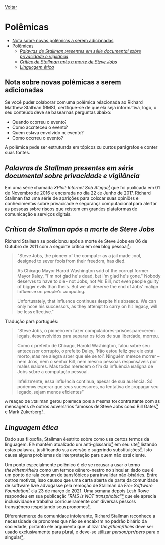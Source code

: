 [Voltar](intro.md)

Polêmicas
====
- [Nota sobre novas polêmicas a serem adicionadas](#nota-sobre-novas-polemicas)
- [Polêmicas](#polêmicas)
  - [*Palavras de Stallman presentes em série documental sobre privacidade e vigilância <a name="stallman-e-privacidade"></a>*](#palavras-de-stallman-presentes-em-série-documental-sobre-privacidade-e-vigilância-)
  - [*Crítica de Stallman após a morte de Steve Jobs <a name="morte-de-steve-jobs"></a>*](#crítica-de-stallman-após-a-morte-de-steve-jobs-)
  - [*Linguagem ética <a name="linguagem-etica"></a>*](#linguagem-ética-)

## Nota sobre novas polêmicas a serem adicionadas <a name="nota-sobre-novas-polemicas"></a>
Se você puder colaborar com uma polêmica relacionada ao Richard Matthew Stallman (RMS), certifique-se de que ela seja informativa, logo, o seu conteúdo deve se basear nas perguntas abaixo:
* Quando ocorreu o evento?
* Como aconteceu o evento?
* Quem estava envolvido no evento?
* Como ocorreu o evento?

A polêmica pode ser estruturada em tópicos ou curtos parágrafos e conter suas fontes.

## *Palavras de Stallman presentes em série documental sobre privacidade e vigilância <a name="stallman-e-privacidade"></a>*

Em uma série chamada *XPloit: Internet Sob Ataque*[¹] que foi publicada em 01 de Novembro de 2016 e encerrada no dia 22 de Junho de 2017. Richard Stallman faz uma série de aparições para colocar suas opiniões e conhecimentos sobre privacidade e segurança computacional para alertar as pessoas sobre riscos que existem em grandes plataformas de comunicação e serviços digitais.

## *Crítica de Stallman após a morte de Steve Jobs <a name="morte-de-steve-jobs"></a>*

Richard Stallman se posicionou após a morte de Steve Jobs em 06 de Outubro de 2011 com a seguinte crítica em seu blog pessoal[²]:

>"Steve Jobs, the pioneer of the computer as a jail made cool, designed to sever fools from their freedom, has died.
>
>As Chicago Mayor Harold Washington said of the corrupt former Mayor Daley, "I'm not glad he's dead, but I'm glad he's gone." Nobody deserves to have to die - not Jobs, not Mr. Bill, not even people guilty of bigger evils than theirs. But we all deserve the end of Jobs' malign influence on people's computing.
>
>Unfortunately, that influence continues despite his absence. We can only hope his successors, as they attempt to carry on his legacy, will be less effective."

Tradução para português:
>“Steve Jobs, o pioneiro em fazer computadores-prisões parecerem legais, desenvolvidos para separar os tolos de sua liberdade, morreu.
>
>Como o prefeito de Chicago, Harold Washington, falou sobre seu antecessor  corrupto, o prefeito Daley, ‘Não estou feliz que ele está morto, mas me alegra saber que ele se foi’. Ninguém merece morrer – nem Jobs, nem o senhor Bill, nem mesmo pessoas responsáveis por males maiores. Mas todos merecem o fim da influência maligna de Jobs sobre a computação pessoal.
>
>Infelizmente, essa influência continua, apesar de sua ausência. Só podemos esperar que seus sucessores, na tentativa de propagar seu legado, sejam menos eficientes”

A reação de Stallman gerou polêmica pois a mesma foi contrastante com as mensagens de outros adversários famosos de Steve Jobs como Bill Gates[³] e Mark Zukerberg[⁴].

## *Linguagem ética <a name="linguagem-etica"></a>*

Dado sua filosofia, Stallman é estrito sobre como usa certos termos da linguagem. Ele mantêm atualizado um anti-glossário[⁵] em seu site[⁶] listando estas palavras, justificando sua aversão e sugerindo substituições[⁵]. Isto causa alguns problemas de interpretação para quem não está ciente.

Um ponto especialmente polêmico é ele se recusar a usar o termo *they/them/theirs* como um termos gênero-neutro no singular, dado que é um ponto de fala comum de transfóbicos para invalidar não-bináries. Entre outros motivos, isso causou que uma carta aberta de parte da comunidade de software livre advogasse pela remoção de Stallman da *Free Software Foundation*[⁷] dia 23 de março de 2021. Uma semana depois Leah Rowe respondeu em sua publicação *"RMS is NOT transphobic"*[⁸] que ele aprecia inclusividade e trabalha corriqueiramente com diversas pessoas transgênero respeitando seus pronomes[⁸].

Diferentemente da comunidade intolerante, Richard Stallman reconhece a necessidade de pronomes que não se encaixam no padrão binário da sociedade, portanto ele argumenta que utilizar *they/them/theirs* deve ser usado exclusivamente para plural, e deve-se utilizar *person/per/pers* para o singular[⁹].

[¹]: https://www.youtube.com/watch?v=A4_gJm0UmRA&list=PLXS02vxHRP014eRjSEWwLXDgOvhnZqtlp

[²]: https://stallman.org/archives/2011-jul-oct.html#06_October_2011_%28Steve_Jobs%29

[³]: https://abcnews.go.com/Technology/reaction-steve-jobs-death/story?id=14678187

[⁴]: https://abcnews.go.com/Technology/reaction-steve-jobs-death/story?id=14678187

[⁵]: https://stallman.org/antiglossary.html

[⁶]: https://stallman.org/

[⁷]: https://rms-open-letter.github.io/

[⁸]: https://stallmansupport.org/richard-stallman-is-not-transphobic-says-leah-rowe.html

[⁹]: https://stallman.org/articles/genderless-pronouns.html

